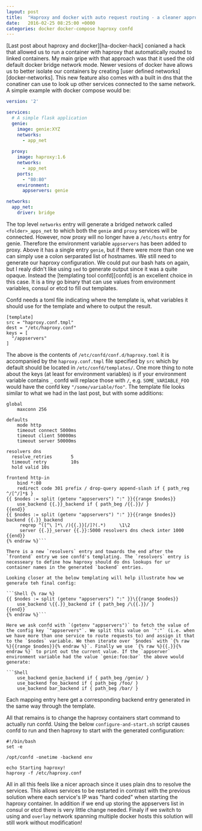 ```yaml
---
layout: post
title:  "Haproxy and docker with auto request routing - a cleaner approach"
date:   2016-02-25 08:25:00 +0000
categories: docker docker-compose haproxy confd
---
```


[Last post about haproxy and docker][ha-docker-hack] conianed a hack that allowed us to run a container with haproxy that automatically routed to linked containers. My main gripe with that approach was that it used the old default docker bridge network mode. Newer vesions of docker have allows us to better isolate our containers by creating [user defined networks][docker-networks]. This new feature also comes with a built in dns that the conatiner can use to look up other services connected to the same network. A simple example with docker compose would be:

```YAML
version: '2'

services:
  # A simple flask application
  genie:
    image: genie:XYZ
    networks:
      - app_net
    
  proxy:
    image: haproxy:1.6
    networks:
      - app_net
    ports: 
      - "80:80"
    environment:
      appservers: genie

networks:
  app_net:
    driver: bridge
```

The top level `networks` entry will generate a bridged network called `<folder>_apps_net` to which both the `genie` and `proxy` services will be connected. However, now proxy will no longer have a `/etc/hosts` entry for genie. Therefore the environment variable `appservers` has been added to proxy. Above it has a single entry `genie`, but if there were more than one we can simply use a colon serparated list of hostnames. We still need to generate our haproxy configuration. We could put our bash hats on again, but I realy didn't like using `sed` to generate output since it was a quite opaque. Instead the [templating tool confd][confd] is an excellent choice in this case. It is a tiny go binary that can use values from environment variables, consul or etcd to fill out templates.

Confd needs a toml file indicating where the template is, what variables it should use for the template and where to output the result.

```Shell
[template]
src = "haproxy.conf.tmpl"
dest = "/etc/haproxy.conf"
keys = [
  "/appservers"
]
```

The above is the contents of `/etc/confd/conf.d/haproxy.toml` it is accompanied by the `haproxy.conf.tmpl` file specified by `src` which by default should be located in `/etc/confd/templates/`. One more thing to note about the keys (at least for environment variables) is if your environment variable contains `_` confd will replace those with `/`, e.g. `SOME_VARIABLE_FOO` would have the confd key `"/some/variable/foo"`. The template file looks similar to what we had in the last post, but with some additions:

```Shell {% raw %}
global
    maxconn 256

defaults
    mode http
    timeout connect 5000ms
    timeout client 50000ms
    timeout server 50000ms

resolvers dns
  resolve_retries       5
  timeout retry         10s
  hold valid 10s

frontend http-in
    bind *:80
    redirect code 301 prefix / drop-query append-slash if { path_reg ^/[^/]*$ }
{{ $nodes := split (getenv "appservers") ":" }}{{range $nodes}}
    use_backend {{.}}_backend if { path_beg /{{.}}/ }
{{end}}
{{ $nodes := split (getenv "appservers") ":" }}{{range $nodes}}
backend {{.}}_backend
     reqrep ^([^\ ]*\ /){{.}}[/]?(.*)     \1\2
     server {{.}}_server {{.}}:5000 resolvers dns check inter 1000 
{{end}}
{% endraw %}```

There is a new `resolvers` entry and towards the end after the `frontend` entry we see confd's templating. The `resolvers` entry is necesseary to define how haproxy should do dns lookups for ur container names in the generated `backend` entries.

Looking closer at the below templating will help illustrate how we generate teh final config:

```Shell {% raw %}
{{ $nodes := split (getenv "appservers") ":" }}\{{range $nodes}}
    use_backend \{{.}}_backend if { path_beg /\{{.}}/ }
{{end}}
{% endraw %}```

Here we ask confd with `(getenv "appservers")` to fetch the value of the config key `"appservers"`. We split this value on `":"` (i.e. when we have more than one service to route requests to) and assign it that to the `$nodes` variable. We then iterate over `$nodes` with `{% raw %}{{range $nodes}}{% endraw %}`. Finally we use `{% raw %}{{.}}{% endraw %}` to print out the current value. If the `appserver` environment variable had the value `genie:foo:bar` the above would generate:

```Shell
    use_backend genie_backend if { path_beg /genie/ }
    use_backend foo_backend if { path_beg /foo/ }
    use_backend bar_backend if { path_beg /bar/ }
```

Each mapping entry here get a corresponding backend entry generated in the same way through the template.

All that remains is to change the haproxy containers start command to actually run confd. Using the below `configure-and-start.sh` script causes confd to run and then haproxy to start with the generated configuration:

```Shell
#!/bin/bash
set -e

/opt/confd -onetime -backend env

echo Starting haproxy!
haproxy -f /etc/haproxy.conf
```

All in all this feels like a nicer aproach since it uses plain dns to resolve the services. This allows services to be restarted in contrast with the previous solution where each service's IP was "hard coded" when starting the haproxy container. In addition if we end up storing the appservers list in consul or etcd there is very little change needed. Finaly if we switch to using and `overlay` network spanning multiple docker hosts this solution will still work without modification!